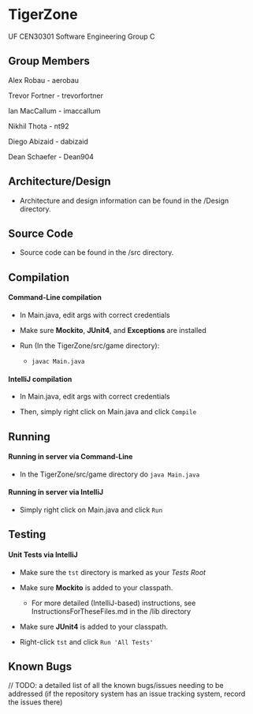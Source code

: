 # TigerZone
UF CEN30301 Software Engineering Group C

## Group Members

Alex Robau      - aerobau

Trevor Fortner  - trevorfortner

Ian MacCallum   - imaccallum

Nikhil Thota    - nt92

Diego Abizaid   - dabizaid

Dean Schaefer   - Dean904

## Architecture/Design
+ Architecture and design information can be found in the /Design directory.

## Source Code
+ Source code can be found in the /src directory.

## Compilation

#### Command-Line compilation
+ In Main.java, edit args with correct credentials

+ Make sure **Mockito**, **JUnit4**, and **Exceptions** are installed

+ Run (In the TigerZone/src/game directory):
    + `javac Main.java`

#### IntelliJ compilation
+ In Main.java, edit args with correct credentials

+ Then, simply right click on Main.java and click `Compile` 

## Running

#### Running in server via Command-Line
+ In the TigerZone/src/game directory do `java Main.java` 

#### Running in server via IntelliJ
+ Simply right click on Main.java and click `Run` 

## Testing

#### Unit Tests via IntelliJ
+ Make sure the `tst` directory is marked as your *Tests Root*

+ Make sure **Mockito** is added to your classpath. 
    + For more detailed (IntelliJ-based) instructions, see InstructionsForTheseFiles.md in the /lib directory
    
+ Make sure **JUnit4** is added to your classpath. 

+ Right-click `tst` and click `Run 'All Tests'`

## Known Bugs
// TODO: a detailed list of all the known bugs/issues needing to be addressed (if the repository system has an issue tracking system, record the issues there)
